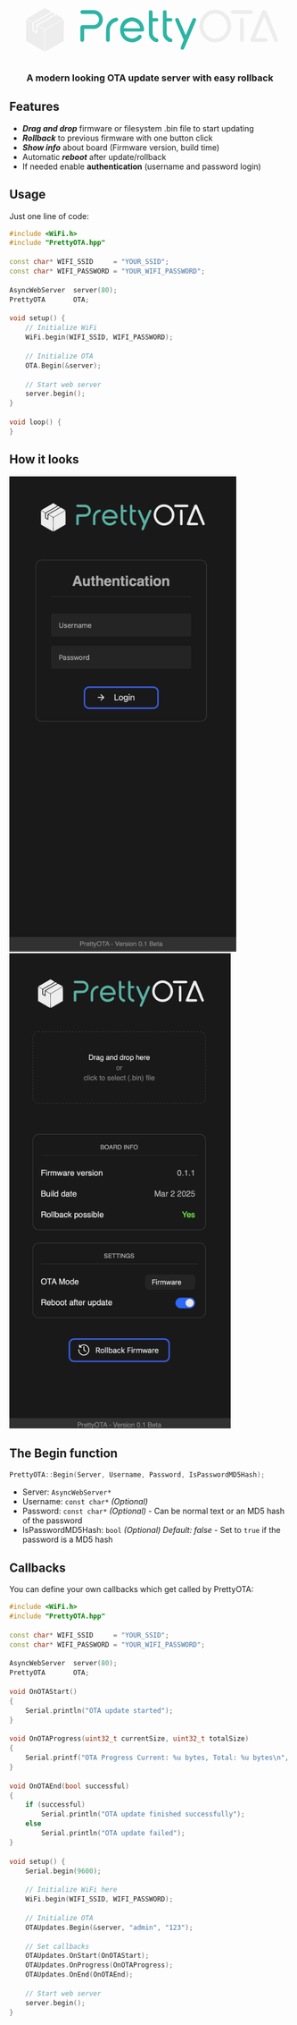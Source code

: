 <p align="center"><svg xmlns="http://www.w3.org/2000/svg" width="460" height="100" viewBox="0 0 2719 563" version="1.1"><path d="M 633.990 77.283 C 621.482 83.886, 619.487 99.883, 629.988 109.370 C 636.219 115, 636.052 114.987, 705.500 115.009 C 775.540 115.031, 776.141 115.075, 788.412 120.984 C 831.592 141.779, 831.868 205.144, 788.871 226.300 C 775.410 232.923, 774.897 232.963, 703.218 232.983 C 612.781 233.007, 623.052 221.659, 623.022 321.593 L 623 394.685 625.327 399.093 C 631.887 411.519, 647.914 413.479, 657.370 403.012 C 662.973 396.810, 662.988 396.617, 662.994 332.250 L 663 273 713.250 272.992 C 783.638 272.980, 794.498 271.199, 817.122 255.950 C 882.340 211.992, 872.802 113.058, 800.416 82.669 C 782.964 75.342, 786.135 75.598, 708.490 75.238 L 638.480 74.913 633.990 77.283 M 1357.960 78.303 C 1354.965 79.886, 1352.877 81.983, 1351.272 85.018 L 1348.939 89.430 1349.260 209.465 C 1349.618 343.371, 1349.030 331.762, 1356.453 351.500 C 1375.753 402.822, 1449.236 436.334, 1449.438 393.907 C 1449.494 382.060, 1445.938 377.648, 1433 373.513 C 1413.656 367.331, 1398.611 352.082, 1391.655 331.607 C 1389.654 325.714, 1389.569 323.191, 1389.250 259.750 L 1388.919 194 1412.394 194 C 1426.596 194, 1436.982 193.579, 1438.685 192.933 C 1451.429 188.105, 1452.944 169.986, 1441.273 161.983 C 1437.696 159.530, 1437.359 159.496, 1413.326 159.200 L 1389 158.901 1388.978 124.700 C 1388.954 87.422, 1388.712 85.661, 1382.882 80.317 C 1377.403 75.295, 1365.471 74.331, 1357.960 78.303 M 1506.830 78.027 C 1504.812 79.093, 1502.112 81.436, 1500.830 83.233 L 1498.500 86.500 1498.196 204 C 1497.842 340.624, 1497.615 337.343, 1509.009 360 C 1533.058 407.819, 1598 432.677, 1598 394.064 C 1598 382.757, 1594.074 377.607, 1582.437 373.649 C 1559.869 365.973, 1545.730 350.997, 1539.339 328 C 1537.685 322.049, 1537.531 316.136, 1537.516 258 L 1537.500 194.500 1562 194 C 1592.538 193.377, 1597.930 190.877, 1597.984 177.315 C 1598.043 162.138, 1591.682 159.052, 1560.286 159.022 L 1537.071 159 1536.786 122.572 C 1536.464 81.509, 1536.753 83.040, 1528.406 78.266 C 1523.204 75.292, 1512.238 75.170, 1506.830 78.027 M 1150.749 153.556 C 1004.773 176.279, 1010.362 397.001, 1157.346 414.089 C 1216.121 420.922, 1292.915 371.029, 1267.746 342.363 C 1258.270 331.571, 1247.205 332.931, 1234.098 346.499 C 1183.927 398.436, 1100.034 374.725, 1084.551 304.232 L 1083.841 301 1184.105 301 C 1305.629 301, 1298.006 302.445, 1297.996 279.412 C 1297.961 202.819, 1226.525 141.760, 1150.749 153.556 M 990.565 156.597 C 942.695 169.725, 907.572 208.877, 897.353 260.500 C 895.261 271.071, 894.101 384.351, 895.991 393.459 C 899.955 412.553, 925.051 415.961, 933.110 398.500 C 934.834 394.765, 934.958 390.796, 934.986 338.500 C 935.025 267.345, 935.559 262.258, 945.076 242.362 C 957.222 216.973, 976.181 201.632, 1005 193.875 C 1017.294 190.566, 1022.929 184.279, 1022.978 173.815 C 1023.054 157.644, 1010.692 151.077, 990.565 156.597 M 1642.505 157.679 C 1638.082 158.925, 1632.136 164.089, 1629.968 168.566 C 1625.890 176.990, 1625.003 174.612, 1673.947 286.475 L 1719.002 389.449 1702.787 427.475 C 1681.150 478.218, 1681.831 492.127, 1705.946 491.978 C 1718.087 491.903, 1720.248 488.740, 1739.857 442.345 C 1749.192 420.260, 1757.496 401.135, 1758.310 399.845 C 1759.125 398.555, 1760.115 396.375, 1760.510 395 C 1760.905 393.625, 1781.263 345.250, 1805.750 287.500 C 1831.621 226.487, 1850.479 180.728, 1850.764 178.271 C 1852.803 160.725, 1828.006 149.968, 1816.297 163.318 C 1814.486 165.383, 1800.653 196.923, 1777.065 252.767 C 1742.960 333.512, 1740.555 338.850, 1739.442 336.264 C 1723.616 299.480, 1666.168 169.349, 1664.426 166.337 C 1660.439 159.445, 1650.366 155.466, 1642.505 157.679 M 1153.516 193.659 C 1120.067 200.826, 1084 237.867, 1084 265.052 C 1084 265.642, 1116.630 266, 1170.475 266 L 1256.950 266 1256.330 262.750 C 1247.573 216.821, 1198.700 183.979, 1153.516 193.659" stroke="none" fill="#2cb4a4" fill-rule="evenodd"/><path d="M 233 59.853 C 225.575 64.162, 209.375 73.518, 197 80.643 C 184.625 87.769, 166.028 98.527, 155.674 104.550 C 145.319 110.572, 135.194 116.425, 133.174 117.556 C 131.153 118.688, 118.925 125.727, 106 133.200 C 93.075 140.673, 75.975 150.558, 68 155.165 C 50.946 165.018, 50.351 165.960, 58.215 170.656 C 65.892 175.241, 106.452 198.657, 113.559 202.606 L 119.617 205.973 140.059 193.728 C 157.145 183.493, 172.694 174.329, 181.170 169.500 C 184.236 167.753, 214.164 150.430, 223 145.288 C 227.675 142.568, 233.750 139.088, 236.500 137.555 C 250.303 129.862, 314.284 93.011, 314.944 92.373 C 316.187 91.174, 253.337 53.554, 248.142 52.388 C 247.239 52.185, 240.425 55.545, 233 59.853 M 2030.418 71.577 C 1894.745 90.038, 1837.882 263.010, 1934.370 363.747 C 2021.610 454.827, 2171.765 419.184, 2212.393 297.751 C 2252.614 177.536, 2153.849 54.783, 2030.418 71.577 M 2229.907 77.327 C 2218.281 83.465, 2215.653 97.840, 2224.347 107.743 C 2231.116 115.452, 2223.420 114.953, 2336.093 114.978 L 2436.685 115 2441.093 112.673 C 2455.567 105.032, 2455.464 84.379, 2440.914 76.956 C 2437.183 75.053, 2434.349 75, 2335.697 75 L 2234.315 75 2229.907 77.327 M 2559.466 76.400 C 2555.550 78.106, 2550.714 82.966, 2548.738 87.180 C 2543.229 98.933, 2427.477 382.372, 2426.705 386 C 2424.876 394.594, 2429.591 403.710, 2438.115 408.059 C 2444.337 411.233, 2593.164 411.067, 2599.750 407.879 C 2610.763 402.548, 2613.796 387.275, 2605.775 377.543 C 2599.386 369.792, 2601.741 370.047, 2536.143 370.022 C 2484.097 370.002, 2477.850 369.834, 2478.375 368.465 C 2479.841 364.644, 2572.236 139.474, 2572.422 139.267 C 2572.538 139.139, 2595.736 195.164, 2623.974 263.767 C 2688.125 419.624, 2681.149 404.256, 2689.500 408.110 C 2703.652 414.642, 2720.502 403.080, 2718.683 388.085 C 2717.953 382.062, 2597.755 87.744, 2594.089 83 C 2588.369 75.598, 2569.543 72.010, 2559.466 76.400 M 314.500 105.159 C 301.775 112.656, 299.419 114.019, 252.500 141.045 C 236 150.550, 211.025 164.957, 197 173.061 C 182.975 181.165, 161.600 193.515, 149.500 200.505 C 122.799 215.930, 126.033 208.884, 126.015 251.677 L 126 287.853 131.750 291.090 C 134.912 292.871, 140.798 296.305, 144.829 298.722 C 156.328 305.617, 155.478 308.113, 155.638 266.986 L 155.775 231.500 165.638 225.648 C 171.062 222.430, 177.408 218.728, 179.741 217.423 C 183.174 215.502, 193.534 209.554, 209.219 200.500 C 210.172 199.950, 216.925 196.058, 224.226 191.851 C 231.526 187.644, 248.975 177.575, 263 169.477 C 277.025 161.378, 290.390 153.681, 292.701 152.371 C 295.011 151.062, 306.711 144.289, 318.701 137.321 C 330.690 130.353, 344.034 122.652, 348.354 120.208 C 357.844 114.838, 358.169 115.446, 340.271 105.081 C 325.679 96.631, 328.992 96.621, 314.500 105.159 M 2038.500 111.064 C 1932.952 125.413, 1888.679 257.411, 1963.210 335.538 C 2042.951 419.127, 2180.410 360.246, 2180.410 242.500 C 2180.410 163.328, 2113.040 100.931, 2038.500 111.064 M 345 134.718 C 333.175 141.591, 311.350 154.210, 296.500 162.759 C 255.082 186.604, 227.172 202.698, 208.500 213.506 C 199.150 218.918, 188.485 225.021, 184.799 227.070 C 169.504 235.570, 169.544 235.205, 183.093 242.872 C 187.717 245.489, 200.725 252.963, 212 259.481 C 252.507 282.899, 245.423 281.281, 262.926 271.118 C 270.392 266.784, 278.300 262.232, 280.500 261.004 C 288.368 256.613, 293.732 253.516, 310 243.969 C 323.349 236.135, 364.152 212.573, 384.642 200.867 C 442.580 167.764, 444.200 166.687, 440.853 163.482 C 440.109 162.769, 431.850 157.808, 422.500 152.457 C 378.508 127.281, 372.437 123.760, 371.550 122.910 C 369.526 120.971, 365.791 122.632, 345 134.718 M 2328.637 155.465 C 2326.513 156.222, 2323.483 158.079, 2321.905 159.591 C 2315.634 165.599, 2315.922 159.294, 2316.224 284 L 2316.500 397.500 2318.820 400.752 C 2327.998 413.620, 2346.468 412.741, 2353.673 399.093 L 2356 394.685 2355.978 282.593 C 2355.953 156.930, 2356.499 166.158, 2348.684 159.296 C 2342.904 154.221, 2335.888 152.880, 2328.637 155.465 M 47.461 174.250 C 47.199 174.938, 47.101 225.874, 47.243 287.442 L 47.500 399.385 65.500 409.768 C 75.400 415.479, 85.975 421.528, 89 423.209 C 92.025 424.889, 94.950 426.616, 95.500 427.045 C 96.050 427.474, 105.725 433.095, 117 439.536 C 128.275 445.977, 138.850 452.029, 140.500 452.984 C 159.037 463.718, 192.072 482.789, 202 488.488 C 208.875 492.433, 218.775 498.148, 224 501.187 C 238.925 509.868, 241.335 510.952, 243.284 509.861 C 245.532 508.603, 245.989 287.619, 243.750 284.819 C 243.063 283.959, 233.050 277.868, 221.500 271.283 C 193.206 255.153, 181.604 248.463, 174.715 244.304 C 165.503 238.744, 165.952 236.757, 166.023 282.762 C 166.057 304.480, 165.915 322.419, 165.707 322.626 C 165.196 323.137, 115.694 294.887, 114.765 293.555 C 114.361 292.975, 114.024 273.768, 114.015 250.874 L 114 209.249 105.250 204.223 C 100.438 201.459, 94.925 198.310, 93 197.225 C 91.075 196.141, 82.835 191.370, 74.690 186.625 C 49.140 171.741, 48.524 171.460, 47.461 174.250 M 431.500 180.172 C 424.900 184.060, 417.475 188.376, 415 189.764 C 410.389 192.348, 401.122 197.688, 378.821 210.608 C 371.847 214.649, 364.647 218.810, 362.821 219.855 C 360.994 220.901, 352.300 225.916, 343.500 231 C 334.700 236.084, 326.150 241.020, 324.500 241.968 C 306.662 252.223, 301.348 255.337, 300.477 256.041 C 299.915 256.496, 296.990 258.192, 293.977 259.809 C 280.434 267.083, 251.542 284.122, 250.837 285.251 C 249.015 288.168, 249.851 508.817, 251.688 509.845 C 253.900 511.083, 255.266 510.501, 269 502.471 C 275.325 498.773, 286.125 492.508, 293 488.549 C 299.875 484.590, 317.425 474.457, 332 466.031 C 346.575 457.605, 364.125 447.477, 371 443.525 C 377.875 439.572, 388 433.718, 393.500 430.517 C 407.511 422.360, 435.620 406.212, 441 403.228 C 443.475 401.855, 446.064 400.286, 446.754 399.740 C 449.247 397.768, 448.005 173.550, 445.500 173.302 C 444.400 173.193, 438.100 176.284, 431.500 180.172" stroke="none" fill="#ededed" fill-rule="evenodd"/></svg></p>


### <center>A modern looking OTA update server with easy rollback</center>

## Features
- ***Drag and drop*** firmware or filesystem .bin file to start updating
- ***Rollback*** to previous firmware with one button click
- ***Show info*** about board (Firmware version, build time)
- Automatic ***reboot*** after update/rollback
- If needed enable **authentication** (username and password login)

## Usage
Just one line of code:
```cpp
#include <WiFi.h>
#include "PrettyOTA.hpp"

const char* WIFI_SSID     = "YOUR_SSID";
const char* WIFI_PASSWORD = "YOUR_WIFI_PASSWORD";

AsyncWebServer  server(80);
PrettyOTA       OTA;

void setup() {
    // Initialize WiFi
    WiFi.begin(WIFI_SSID, WIFI_PASSWORD);
    
    // Initialize OTA
    OTA.Begin(&server);
    
    // Start web server
    server.begin();
}

void loop() {
}
```

## How it looks
<p align="center" style="display:inline;">
<img src="screenshot1.png" alt="Screenshot" style="display:inline; height:850px;"/>
<img src="screenshot2.png" alt="Screenshot" style="display:inline; height:850px;"/>
</p>

## The Begin function
```cpp
PrettyOTA::Begin(Server, Username, Password, IsPasswordMD5Hash);
```
- Server: `AsyncWebServer*`
- Username: `const char*` *(Optional)*
- Password: `const char*` *(Optional)* - Can be normal text or an MD5 hash of the password
- IsPasswordMD5Hash: `bool` *(Optional) Default: false* - Set to `true` if the password is a MD5 hash

## Callbacks
You can define your own callbacks which get called by PrettyOTA:

```cpp
#include <WiFi.h>
#include "PrettyOTA.hpp"

const char* WIFI_SSID     = "YOUR_SSID";
const char* WIFI_PASSWORD = "YOUR_WIFI_PASSWORD";

AsyncWebServer  server(80);
PrettyOTA       OTA;

void OnOTAStart()
{
    Serial.println("OTA update started");
}

void OnOTAProgress(uint32_t currentSize, uint32_t totalSize)
{
    Serial.printf("OTA Progress Current: %u bytes, Total: %u bytes\n", currentSize, totalSize);
}

void OnOTAEnd(bool successful)
{
    if (successful)
        Serial.println("OTA update finished successfully");
    else
        Serial.println("OTA update failed");
}

void setup() {
    Serial.begin(9600);
    
    // Initialize WiFi here
    WiFi.begin(WIFI_SSID, WIFI_PASSWORD);
    
    // Initialize OTA
    OTAUpdates.Begin(&server, "admin", "123");
    
    // Set callbacks
    OTAUpdates.OnStart(OnOTAStart);
    OTAUpdates.OnProgress(OnOTAProgress);
    OTAUpdates.OnEnd(OnOTAEnd);
    
    // Start web server
    server.begin();
}
```


